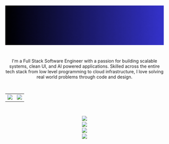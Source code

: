 [![MasterHead](banner.gif)](https://redowanahmed.com)

#

<p align="center">
  I'm a Full Stack Software Engineer with a passion for building scalable systems, clean UI, and AI powered applications. Skilled across the entire tech stack from low level programming to cloud infrastructure, I love solving real world problems through code and design.
</p>

<br>

<div align="center">
  <table>
    <tr>
      <td>
        <img src="https://github-readme-streak-stats.herokuapp.com/?user=RedowXn&theme=github-dark&hide_border=true" width="430" />
      </td>
      <td>
        <img src="https://github-readme-stats.vercel.app/api?username=RedowXn&show_icons=true&theme=github_dark&hide_border=true&locale=en" width="430" />
      </td>
    </tr>
  </table>
</div>

<br>

<p align="center">
  <a href="#"><img src="https://skillicons.dev/icons?i=cpp,py,ts,js,go,rust,bash,react,nextjs,tailwind" /></a><br>
  <a href="#"><img src="https://skillicons.dev/icons?i=nodejs,nestjs,express,django,fastapi,postgres,mysql,mongodb,redis,docker" /></a><br>
  <a href="#"><img src="https://skillicons.dev/icons?i=kubernetes,terraform,githubactions,nginx,cloudflare,aws,git,github,vscode,neovim" /></a><br>
  <a href="#"><img src="https://skillicons.dev/icons?i=figma,postman,jest,cypress,pytorch,tensorflow,sklearn,pnpm,vite,webpack" /></a>
</p>
